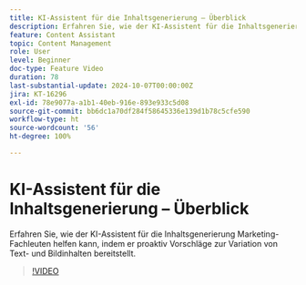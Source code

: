 ```yaml
---
title: KI-Assistent für die Inhaltsgenerierung – Überblick
description: Erfahren Sie, wie der KI-Assistent für die Inhaltsgenerierung Marketing-Fachleuten helfen kann, indem er proaktiv Vorschläge zur Variation von Text- und Bildinhalten bereitstellt.
feature: Content Assistant
topic: Content Management
role: User
level: Beginner
doc-type: Feature Video
duration: 78
last-substantial-update: 2024-10-07T00:00:00Z
jira: KT-16296
exl-id: 78e9077a-a1b1-40eb-916e-893e933c5d08
source-git-commit: bb6dc1a70df284f58645336e139d1b78c5cfe590
workflow-type: ht
source-wordcount: '56'
ht-degree: 100%

---
```


# KI-Assistent für die Inhaltsgenerierung – Überblick

Erfahren Sie, wie der KI-Assistent für die Inhaltsgenerierung Marketing-Fachleuten helfen kann, indem er proaktiv Vorschläge zur Variation von Text- und Bildinhalten bereitstellt.

>[!VIDEO](https://video.tv.adobe.com/v/3432686/?learn=on)
